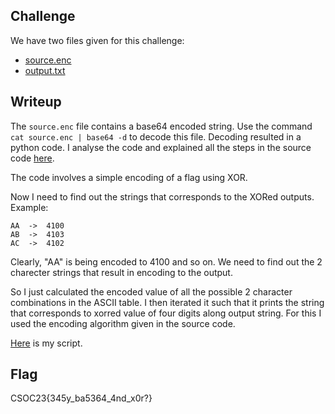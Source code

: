 ## Challenge
We have two files given for this challenge:
- [source.enc](source.enc)
- [output.txt](output.txt)


## Writeup
The `source.enc` file contains a base64 encoded string. Use the command `cat source.enc | base64 -d` to decode this file. Decoding resulted in a python code. I analyse the code and explained all the steps in the source code [here](source.py).

The code involves a simple encoding of a flag using XOR.

Now I need to find out the strings that corresponds to the XORed outputs. Example:
```
AA  ->  4100
AB  ->  4103
AC  ->  4102
```
Clearly, "AA" is being encoded to 4100 and so on. We need to find out the 2 charecter strings that result in encoding to the output.

So I just calculated the encoded value of all the possible 2 character combinations in the ASCII table. I then iterated it such that it prints the string that corresponds to xorred value of four digits along output string. For this I used the encoding algorithm given in the source code.

[Here](script.py) is my script.

## Flag
CSOC23{345y_ba5364_4nd_x0r?}
